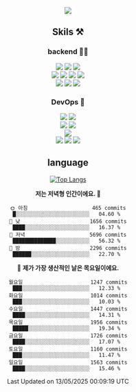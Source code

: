 <div align="center">

<a href="https://hhpluscertificateofcompletion.oopy.io/">
  <img src="https://static.spartacodingclub.kr/hanghae99/plus/completion/badge_black.svg" />
</a>

## Skils ⚒️

### backend 🧑‍💻
  
<img src="https://img.shields.io/badge/Java-FF6600?style=flat-square&logo=buymeacoffee&logoColor=white"/>
<img src="https://img.shields.io/badge/Go-0099FF?style=flat-square&logo=go&logoColor=white"/>
<img src="https://img.shields.io/badge/Kotlin-7F52FF?style=flat-square&logo=kotlin&logoColor=white"/>
  
  
<br />
  
<img src="https://img.shields.io/badge/Spring-339933?style=flat-square&logo=Spring&logoColor=white"/>
<img src="https://img.shields.io/badge/Spring Boot-339933?style=flat-square&logo=Spring Boot&logoColor=white"/>
<img src="https://img.shields.io/badge/Spring Security-339933?style=flat-square&logo=Spring Security&logoColor=white"/>
  
<img src="https://img.shields.io/badge/Spring Data JPA-339933?style=flat-square&logo=Hibernate&logoColor=white"/>

<br />
  
  <img src="https://img.shields.io/badge/mysql-0099FF?style=flat-square&logo=mysql&logoColor=white"/>
  <img src="https://img.shields.io/badge/mariadb-0099FF?style=flat-square&logo=mariadb&logoColor=white"/>
  <img src="https://img.shields.io/badge/mongoDB-47A248?style=flat-square&logo=mongodb&logoColor=white"/>
  
  
### DevOps 🚀
  
  <img src="https://img.shields.io/badge/docker-2496ED?style=flat-square&logo=docker&logoColor=white"/>
  <img src="https://img.shields.io/badge/kubernetes-326CE5?style=flat-square&logo=kubernetes&logoColor=white"/>
  
  <br />
  
  <img src="https://img.shields.io/badge/Github Actions-2088FF?style=flat-square&logo=githubactions&logoColor=white"/>
  <img src="https://img.shields.io/badge/Jenkins-D24939?style=flat-square&logo=jenkins&logoColor=white"/>
  
  
  <br />
  <img src="https://img.shields.io/badge/terraform-7B42BC?style=flat-square&logo=terraform&logoColor=white"/>
  
  <br />
  <img src="https://img.shields.io/badge/Amazon AWS-232F3E?style=flat-square&logo=Amazon AWS&logoColor=white"/>

  <img src="https://img.shields.io/badge/GCP-4285F4?style=flat-square&logo=googlecloud&logoColor=white"/>
  <img src="https://img.shields.io/badge/NCP-03C75A?style=flat-square&logo=naver&logoColor=white"/>
  
  
## language

[![Top Langs](https://github-readme-stats.vercel.app/api/top-langs/?username=zxcv9203&hide=html&exclude_repo=zxcv9203.github.io,golB&theme=grate-gatsby)](https://github.com/zxcv9203/github-readme-stats)
  
<!--START_SECTION:waka-->
**저는 저녁형 인간이에요. 🦉** 

```text
🌞 아침                     465 commits         █░░░░░░░░░░░░░░░░░░░░░░░░   04.60 % 
🌆 낮　                     1656 commits        ████░░░░░░░░░░░░░░░░░░░░░   16.37 % 
🌃 저녁                     5696 commits        ██████████████░░░░░░░░░░░   56.32 % 
🌙 밤　                     2296 commits        ██████░░░░░░░░░░░░░░░░░░░   22.70 % 
```
📅 **제가 가장 생산적인 날은 목요일이에요.** 

```text
월요일                      1247 commits        ███░░░░░░░░░░░░░░░░░░░░░░   12.33 % 
화요일                      1014 commits        ███░░░░░░░░░░░░░░░░░░░░░░   10.03 % 
수요일                      1447 commits        ████░░░░░░░░░░░░░░░░░░░░░   14.31 % 
목요일                      1956 commits        █████░░░░░░░░░░░░░░░░░░░░   19.34 % 
금요일                      1726 commits        ████░░░░░░░░░░░░░░░░░░░░░   17.07 % 
토요일                      1160 commits        ███░░░░░░░░░░░░░░░░░░░░░░   11.47 % 
일요일                      1563 commits        ████░░░░░░░░░░░░░░░░░░░░░   15.46 % 
```



 Last Updated on 13/05/2025 00:09:19 UTC
<!--END_SECTION:waka-->
  
</div>

